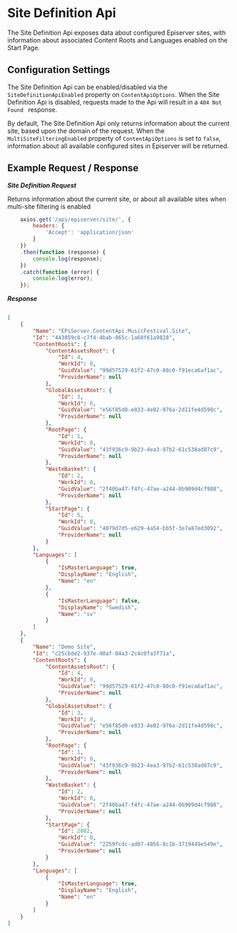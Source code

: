 # Site Definition Api

The Site Definition Api exposes data about configured Episerver sites, with information about associated Content Roots and Languages enabled on the Start Page.

## Configuration Settings ##

The Site Definition Api can be enabled/disabled via the `SiteDefinitionApiEnabled` property on `ContentApiOptions`. When the Site Definition Api is disabled, requests made to the Api will result in a `404 Not Found `  response.

By default, The Site Definition Api only returns information about the current site, based upon the domain of the request. When the `MultiSiteFilteringEnabled` property of `ContentApiOptions` is set to `false`, information about all available configured sites in Episerver will be returned. 


## Example Request / Response ##


***Site Definition Request***

Returns information about the current site, or about all available sites when multi-site filtering is enabled

```javascript
    axios.get('/api/episerver/site/', {
        headers: {
            'Accept': 'application/json'
        }
    })
    .then(function (response) {
        console.log(response);
    })
    .catch(function (error) {
        console.log(error);
    });
```

***Response***

```json

[
    {
        "Name": "EPiServer.ContentApi.MusicFestival.Site",
        "Id": "443859c8-c7f4-4bab-865c-1a68f61a9828",
        "ContentRoots": {
            "ContentAssetsRoot": {
                "Id": 4,
                "WorkId": 0,
                "GuidValue": "99d57529-61f2-47c0-80c0-f91eca6af1ac",
                "ProviderName": null
            },
            "GlobalAssetsRoot": {
                "Id": 3,
                "WorkId": 0,
                "GuidValue": "e56f85d0-e833-4e02-976a-2d11fe4d598c",
                "ProviderName": null
            },
            "RootPage": {
                "Id": 1,
                "WorkId": 0,
                "GuidValue": "43f936c9-9b23-4ea3-97b2-61c538ad07c9",
                "ProviderName": null
            },
            "WasteBasket": {
                "Id": 2,
                "WorkId": 0,
                "GuidValue": "2f40ba47-f4fc-47ae-a244-0b909d4cf988",
                "ProviderName": null
            },
            "StartPage": {
                "Id": 5,
                "WorkId": 0,
                "GuidValue": "4079d7d5-e629-4a54-bb5f-3e7a87ed3092",
                "ProviderName": null
            }
        },
        "Languages": [
            {
                "IsMasterLanguage": true,
                "DisplayName": "English",
                "Name": "en"
            },
            {
                "IsMasterLanguage": false,
                "DisplayName": "Swedish",
                "Name": "sv"
            }
        ]
    },
    {
        "Name": "Demo Site",
        "Id": "c25cbde2-937e-40af-84a3-2c4c0fa3f71a",
        "ContentRoots": {
            "ContentAssetsRoot": {
                "Id": 4,
                "WorkId": 0,
                "GuidValue": "99d57529-61f2-47c0-80c0-f91eca6af1ac",
                "ProviderName": null
            },
            "GlobalAssetsRoot": {
                "Id": 3,
                "WorkId": 0,
                "GuidValue": "e56f85d0-e833-4e02-976a-2d11fe4d598c",
                "ProviderName": null
            },
            "RootPage": {
                "Id": 1,
                "WorkId": 0,
                "GuidValue": "43f936c9-9b23-4ea3-97b2-61c538ad07c9",
                "ProviderName": null
            },
            "WasteBasket": {
                "Id": 2,
                "WorkId": 0,
                "GuidValue": "2f40ba47-f4fc-47ae-a244-0b909d4cf988",
                "ProviderName": null
            },
            "StartPage": {
                "Id": 2082,
                "WorkId": 0,
                "GuidValue": "2259fcdc-ad07-4856-8c1b-3719449e549e",
                "ProviderName": null
            }
        },
        "Languages": [
            {
                "IsMasterLanguage": true,
                "DisplayName": "English",
                "Name": "en"
            }
        ]
    }
]
```